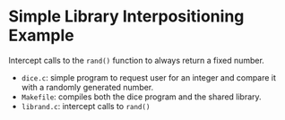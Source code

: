 # Simple Library Interpositioning Example

Intercept calls to the `rand()` function to always return a fixed number.

* `dice.c`: simple program to request user for an integer and compare it with a randomly generated number.
* `Makefile`: compiles both the dice program and the shared library.
* `librand.c`: intercept calls to `rand()`
